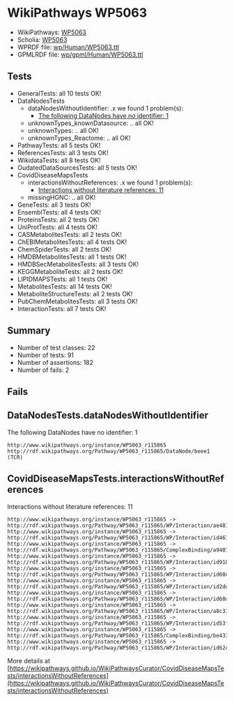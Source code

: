 # WikiPathways WP5063

* WikiPathways: [WP5063](https://identifiers.org/wikipathways:WP5063)
* Scholia: [WP5063](https://scholia.toolforge.org/wikipathways/WP5063)
* WPRDF file: [wp/Human/WP5063.ttl](../wp/Human/WP5063.ttl)
* GPMLRDF file: [wp/gpml/Human/WP5063.ttl](../wp/gpml/Human/WP5063.ttl)

## Tests
* GeneralTests: all 10 tests OK!
* DataNodesTests
    * dataNodesWithoutIdentifier: .x we found 1 problem(s):
        * [The following DataNodes have no identifier: 1](#d2d32fa0)
    * unknownTypes_knownDatasource: .. all OK!
    * unknownTypes: .. all OK!
    * unknownTypes_Reactome: .. all OK!
* PathwayTests: all 5 tests OK!
* ReferencesTests: all 3 tests OK!
* WikidataTests: all 8 tests OK!
* OudatedDataSourcesTests: all 5 tests OK!
* CovidDiseaseMapsTests
    * interactionsWithoutReferences: .x we found 1 problem(s):
        * [Interactions without literature references: 11](#9701cce2)
    * missingHGNC: .. all OK!
* GeneTests: all 3 tests OK!
* EnsemblTests: all 4 tests OK!
* ProteinsTests: all 2 tests OK!
* UniProtTests: all 4 tests OK!
* CASMetabolitesTests: all 2 tests OK!
* ChEBIMetabolitesTests: all 4 tests OK!
* ChemSpiderTests: all 2 tests OK!
* HMDBMetabolitesTests: all 1 tests OK!
* HMDBSecMetabolitesTests: all 3 tests OK!
* KEGGMetaboliteTests: all 2 tests OK!
* LIPIDMAPSTests: all 1 tests OK!
* MetabolitesTests: all 14 tests OK!
* MetaboliteStructureTests: all 2 tests OK!
* PubChemMetabolitesTests: all 3 tests OK!
* InteractionTests: all 7 tests OK!


## Summary

* Number of test classes: 22
* Number of tests: 91
* Number of assertions: 182
* Number of fails: 2

## Fails

<a name="d2d32fa0" />

## DataNodesTests.dataNodesWithoutIdentifier

The following DataNodes have no identifier: 1
```
http://www.wikipathways.org/instance/WP5063_r115865 http://rdf.wikipathways.org/Pathway/WP5063_r115865/DataNode/beee1 (TCR)
```

<a name="9701cce2" />

## CovidDiseaseMapsTests.interactionsWithoutReferences

Interactions without literature references: 11
```
http://www.wikipathways.org/instance/WP5063_r115865 -> http://rdf.wikipathways.org/Pathway/WP5063_r115865/WP/Interaction/ae481
http://www.wikipathways.org/instance/WP5063_r115865 -> http://rdf.wikipathways.org/Pathway/WP5063_r115865/WP/Interaction/id461fe58b
http://www.wikipathways.org/instance/WP5063_r115865 -> http://rdf.wikipathways.org/Pathway/WP5063_r115865/ComplexBinding/a9407
http://www.wikipathways.org/instance/WP5063_r115865 -> http://rdf.wikipathways.org/Pathway/WP5063_r115865/WP/Interaction/id918fca0c
http://www.wikipathways.org/instance/WP5063_r115865 -> http://rdf.wikipathways.org/Pathway/WP5063_r115865/WP/Interaction/id60c4d9a9
http://www.wikipathways.org/instance/WP5063_r115865 -> http://rdf.wikipathways.org/Pathway/WP5063_r115865/WP/Interaction/id2dd693e9
http://www.wikipathways.org/instance/WP5063_r115865 -> http://rdf.wikipathways.org/Pathway/WP5063_r115865/WP/Interaction/id68d6bd5c
http://www.wikipathways.org/instance/WP5063_r115865 -> http://rdf.wikipathways.org/Pathway/WP5063_r115865/WP/Interaction/a8c31
http://www.wikipathways.org/instance/WP5063_r115865 -> http://rdf.wikipathways.org/Pathway/WP5063_r115865/WP/Interaction/id53f164a2
http://www.wikipathways.org/instance/WP5063_r115865 -> http://rdf.wikipathways.org/Pathway/WP5063_r115865/ComplexBinding/be433
http://www.wikipathways.org/instance/WP5063_r115865 -> http://rdf.wikipathways.org/Pathway/WP5063_r115865/WP/Interaction/id62c8b91d
```

More details at [https://wikipathways.github.io/WikiPathwaysCurator/CovidDiseaseMapsTests/interactionsWithoutReferences](https://wikipathways.github.io/WikiPathwaysCurator/CovidDiseaseMapsTests/interactionsWithoutReferences)

